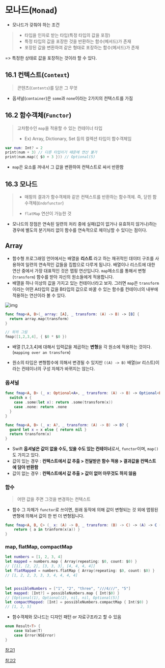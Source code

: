# 모나드(`Monad`)

* 모나드가 갖춰야 하는 조건

> * 타입을 인자로 받는 타입(특정 타입의 값을 포장)
> * 특정 타입의 값을 포장한 것을 반환하는 함수(메서드)가 존재
> * 포장된 값을 변환하여 같은 형태로 포장하는 함수(메서드)가 존재

=> 특정한 상태로 값을 포장하는 것이라 할 수 있다.



## 16.1 컨텍스트(`Context`)

> 콘텐츠(`Contents`)를 담은 그 무엇

* 옵셔널(`container`)은 `some`과 `none`이라는 2가지의 컨텍스트를 가짐



## 16.2 함수객체(`Functor`)

> 고차함수인 `map`을 적용할 수 있는 컨테이너 타입
>
> * Ex) Array, Dictionary, Set 등의 컬렉션 타입이 함수객체임

```swift
var num: Int? = 2
print(num + 3) // 다른 타입이기 때문에 연산 불가
print(num.map({ $0 + 3 })) // Optional(5)
```

* `map`은 요소를 꺼내서 그 값을 변환하여 컨텍스트로 싸서 반환함



## 16.3 모나드

> * 매핑의 결과가 함수객체와 같은 컨텍스트를 반환하는 함수객체. 즉, 닫힌 함수객체(`Endofunctor`)
>
> * `flatMap` 연산이 가능한 것

* 모나드의 장점은 연속된 일련의 처리 중에 실패(값이 없거나 유효하지 않거나)하는 경우에 별도의 분기처리 없이 함수를 연속적으로 체이닝할 수 있다는 점이다. 

  

## Array

* 함수형 프로그래밍 언어에서는 배열을 **리스트** 라고 하는 재귀적인 데이터 구조를 사용하여 일련의 연속적인 값들을 집합으로 다루게 됩니다. 배열이나 리스트에 대한 연산 중에서 가장 대표적인 것은 맵핑 연산입니다. `map`메소드를 통해서 변형(`transform`) 함수를 받아 자신의 원소들에게 적용합니다. 
* 배열을 하나 이상의 값을 가지고 있는 컨테이너라고 보자. 그러면 `map`은 `transform`이라는 어떤 A타입의 값을 B타입의 값으로 바꿀 수 있는 함수를 컨테이너의 내부에 적용하는 연산이라 볼 수 있다. 

![img](https://i2.wp.com/soooprmx.com/wp-content/uploads/2015/12/functor-500x143.png?resize=500%2C143&ssl=1)



```swift
func fmap<A, B>(_ array: [A], _ transform: (A) -> B) -> [B] {
  return array.map(transform)
}

// 위의 그림
fmap([1,2,3,4], { $0 * $0 })
```

* 배열 [1,2,3,4]에 대해서 입력값을 제곱하는 **변형**을 각 원소에 적용하는 것이다. (`mapping over an transform`)

* 원소의 타입은 변형함수에 의해서 변경될 수 있지만 `((A) -> B)` 배열(or 리스트)이라는 컨테이너의 구성 자체가 바뀌지는 않는다.



### 옵셔널

```swift
func fmap<A, B> (_ x: Optional<A>, _ transform: (A) -> B) -> Optional<B> {
  switch x {
    case .some(let x): return .some(transform(x))
    case .none: return .none
  }
}

func fmap<A, B> (_ x: A?, _ transform: (A) -> B) -> B? {
  guard let x = x else { return nil }
  return transform(x)
}
```

* Swift **옵셔널은 값이 없을 수도, 있을 수도 있는 컨테이너**로서, `functor`이며, `map()`도 가지고 있다.
* 값이 있는 경우 : **컨텍스트에서 값 추출 > 전달받은 함수 적용 > 결과값을 컨텍스트에 담아 반환함**
* 값이 없는 경우 : **컨텍스트에서 값 추출 > 값이 없어 아무것도 하지 않음**



### 함수

> 어떤 값을 주면 그것을 변경하는 컨텍스트

* 함수 그 자체가 `functor`로 쓰이면, 원래 동작에 의해 값이 변형되는 것 외에 맵핑된 변형에 의해서 값이 한 번 더 변형됩니다.

```swift
func fmap<A, B, C> (_ x: (A) -> B, _ transform: (B) -> C) -> (A) -> C {
	return { a in tranform(x(a)) }
}
```



### map, flatMap, compactMap

```swift
let numbers = [1, 2, 3, 4]
let mapped = numbers.map { Array(repeating: $0, count: $0) }
// [[1], [2, 2], [3, 3, 3], [4, 4, 4, 4]]
let flatMapped = numbers.flatMap { Array(repeating: $0, count: $0) }
// [1, 2, 2, 3, 3, 3, 4, 4, 4, 4]


let possibleNumbers = ["1", "2", "three", "///4///", "5"]
let mapped: [Int?] = possibleNumbers.map { Int($0) }
// [Optional(1), Optional(2), nil, nil, Optional(5)]
let compactMapped: [Int] = possibleNumbers.compactMap { Int($0) }
// [1, 2, 5]
```



* 함수객체와 모나드는 디자인 패턴 or 자료구조라고 할 수 있음

```swift
enum Result<T> {
	case Value(T)
	case Error(NSError)
}
```







[참고1](https://soooprmx.com/archives/6025)

[참고2](https://zeddios.tistory.com/449)